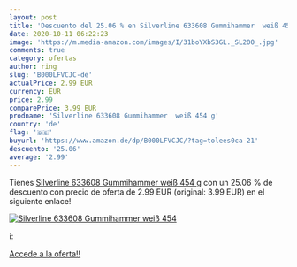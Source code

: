 ```yaml
---
layout: post
title: 'Descuento del 25.06 % en Silverline 633608 Gummihammer  weiß 454 '
date: 2020-10-11 06:22:23
image: 'https://m.media-amazon.com/images/I/31boYXbS3GL._SL200_.jpg'
comments: true
category: ofertas
author: ring
slug: 'B000LFVCJC-de'
actualPrice: 2.99 EUR
currency: EUR
price: 2.99
comparePrice: 3.99 EUR
prodname: 'Silverline 633608 Gummihammer  weiß 454 g'
country: 'de'
flag: '🇩🇪'
buyurl: 'https://www.amazon.de/dp/B000LFVCJC/?tag=tolees0ca-21'
descuento: '25.06'
average: '2.99'
---
```


Tienes [Silverline 633608 Gummihammer  weiß 454 g](https://www.amazon.de/dp/B000LFVCJC/?tag=tolees0ca-21) con un 25.06 % de descuento con precio de oferta de 2.99 EUR (original: 3.99 EUR) en el siguiente enlace!

[![Silverline 633608 Gummihammer  weiß 454 ](https://m.media-amazon.com/images/I/31boYXbS3GL._SL200_.jpg)](https://www.amazon.de/dp/B000LFVCJC/?tag=tolees0ca-21)

ℹ️:


[Accede a la oferta!!](https://www.amazon.de/dp/B000LFVCJC/?tag=tolees0ca-21)
